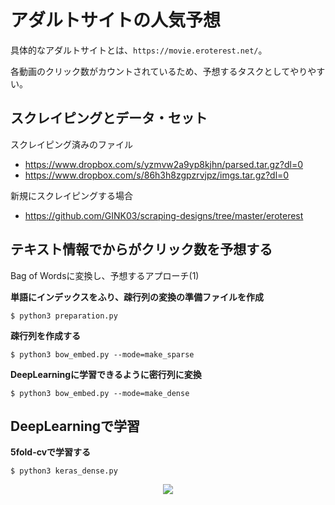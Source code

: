 # アダルトサイトの人気予想

具体的なアダルトサイトとは、`https://movie.eroterest.net/`。  

各動画のクリック数がカウントされているため、予想するタスクとしてやりやすい。  


## スクレイピングとデータ・セット

スクレイピング済みのファイル
 - https://www.dropbox.com/s/yzmvw2a9yp8kjhn/parsed.tar.gz?dl=0
 - https://www.dropbox.com/s/86h3h8zgpzrvjpz/imgs.tar.gz?dl=0
 

新規にスクレイピングする場合
 - https://github.com/GINK03/scraping-designs/tree/master/eroterest

## テキスト情報でからがクリック数を予想する

Bag of Wordsに変換し、予想するアプローチ(1)

**単語にインデックスをふり、疎行列の変換の準備ファイルを作成**  

```
$ python3 preparation.py 
```

**疎行列を作成する**  
```
$ python3 bow_embed.py --mode=make_sparse
```

**DeepLearningに学習できるように密行列に変換**  
```
$ python3 bow_embed.py --mode=make_dense
```

## DeepLearningで学習

**5fold-cvで学習する**  
```
$ python3 keras_dense.py
```
<div align="center">
 <img widht="450px" src="https://user-images.githubusercontent.com/4949982/44300069-e67ab700-a33b-11e8-8d82-0777be0af924.png">
</div>

